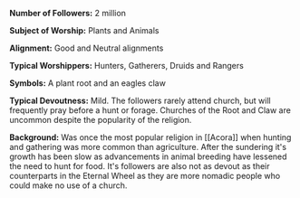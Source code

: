 **Number of Followers:** 2 million
 
**Subject of Worship:** Plants and Animals
 
**Alignment:** Good and Neutral alignments
 
**Typical Worshippers:** Hunters, Gatherers, Druids and Rangers
 
**Symbols:** A plant root and an eagles claw
 
**Typical Devoutness:** Mild. The followers rarely attend church, but will frequently pray before a hunt or forage. Churches of the Root and Claw are uncommon despite the popularity of the religion.
 
**Background:** Was once the most popular religion in [[Acora]] when hunting and gathering was more common than agriculture. After the sundering it's growth has been slow as advancements in animal breeding have lessened the need to hunt for food. It's followers are also not as devout as their counterparts in the Eternal Wheel as they are more nomadic people who could make no use of a church.
